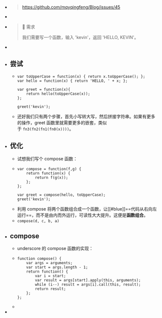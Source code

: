 - >https://github.com/mqyqingfeng/Blog/issues/45
-
- > 🌟 需求
  >
  > 我们需要写一个函数，输入 'kevin'，返回 'HELLO, KEVIN'。
-
- ## 尝试
	- ```
	  var toUpperCase = function(x) { return x.toUpperCase(); };
	  var hello = function(x) { return 'HELLO, ' + x; };
	  
	  var greet = function(x){
	      return hello(toUpperCase(x));
	  };
	  
	  greet('kevin');
	  ```
	- 还好我们只有两个步骤，首先小写转大写，然后拼接字符串。如果有更多的操作，greet 函数里就需要更多的嵌套，类似于 `fn3(fn2(fn1(fn0(x))))`。
- ## 优化
	- 试想我们写个 compose 函数：
	- ```
	  var compose = function(f,g) {
	      return function(x) {
	          return f(g(x));
	      };
	  };
	  
	  var greet = compose(hello, toUpperCase);
	  greet('kevin');
	  ```
	- 利用 compose 将两个函数组合成一个函数，让[[#blue]]==代码从右向左运行==，而不是由内而外运行，可读性大大提升。这便是**函数组合**。
	- `compose(d, c, b, a)`
- ## compose
	- underscore 的 compose 函数的实现：
	- ```
	  function compose() {
	      var args = arguments;
	      var start = args.length - 1;
	      return function() {
	          var i = start;
	          var result = args[start].apply(this, arguments);
	          while (i--) result = args[i].call(this, result);
	          return result;
	      };
	  };
	  ```
	-
-